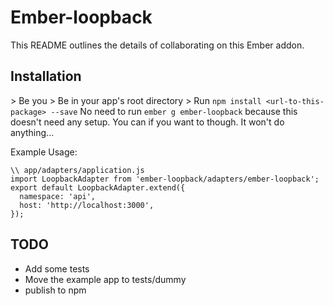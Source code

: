 # Ember-loopback

This README outlines the details of collaborating on this Ember addon.

## Installation

\> Be you
\> Be in your app's root directory
\> Run `npm install <url-to-this-package> --save` No need to run `ember g ember-loopback` because this doesn't need any setup. You can if you want to though. It won't do anything...

Example Usage:

```
\\ app/adapters/application.js
import LoopbackAdapter from 'ember-loopback/adapters/ember-loopback';
export default LoopbackAdapter.extend({
  namespace: 'api',
  host: 'http://localhost:3000',
});
```
 
## TODO
* Add some tests
* Move the example app to tests/dummy
* publish to npm
